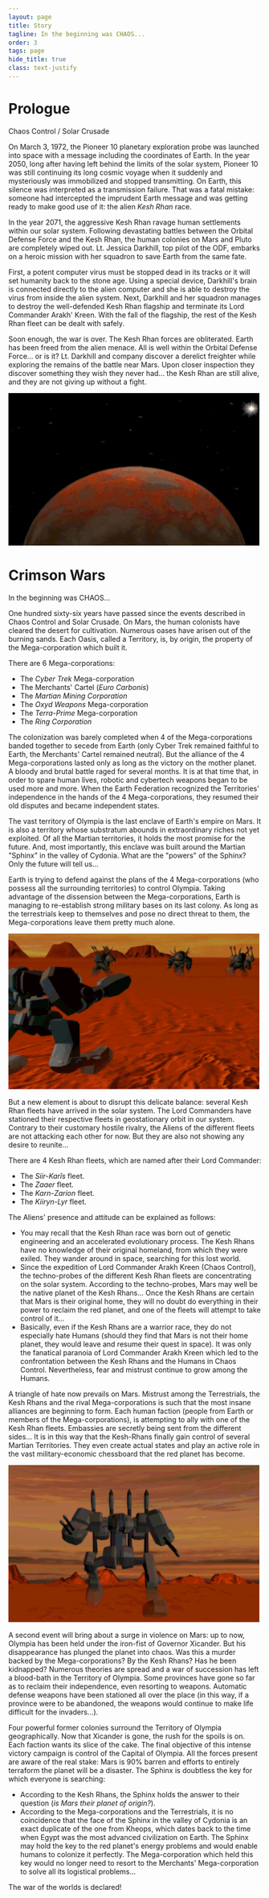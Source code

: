```yaml
---
layout: page
title: Story
tagline: In the beginning was CHAOS...
order: 3
tags: page
hide_title: true
class: text-justify
---
```


<h1 class="display-4 text-center">Prologue</h1>
<p class="lead text-center">Chaos Control / Solar Crusade</p>

On March 3, 1972, the Pioneer 10 planetary exploration probe was launched into space with a message including the coordinates of Earth. In the year 2050, long after having left behind the limits of the solar system, Pioneer 10 was still continuing its long cosmic voyage when it suddenly and mysteriously was immobilized and stopped transmitting. On Earth, this silence was interpreted as a transmission failure. That was a fatal mistake: someone had intercepted the imprudent Earth message and was getting ready to make good use of it: the alien _Kesh Rhan_ race.

In the year 2071, the aggressive Kesh Rhan ravage human settlements within our solar system. Following devastating battles between the Orbital Defense Force and the Kesh Rhan, the human colonies on Mars and Pluto are completely wiped out. Lt. Jessica Darkhill, top pilot of the ODF, embarks on a heroic mission with her squadron to save Earth from the same fate.

First, a potent computer virus must be stopped dead in its tracks or it will set humanity back to the stone age. Using a special device, Darkhill's brain is connected directly to the alien computer and she is able to destroy the virus from inside the alien system. Next, Darkhill and her squadron manages to destroy the well-defended Kesh Rhan flagship and terminate its Lord Commander Arakh' Kreen. With the fall of the flagship, the rest of the Kesh Rhan fleet can be dealt with safely.

Soon enough, the war is over. The Kesh Rhan forces are obliterated. Earth has been freed from the alien menace. All is well within the Orbital Defense Force... or is it? Lt. Darkhill and company discover a derelict freighter while exploring the remains of the battle near Mars. Upon closer inspection they discover something they wish they never had... the Kesh Rhan are still alive, and they are not giving up without a fight.

<img class="img-fluid rounded d-block mx-auto" src="/assets/images/mars.png" alt="Mars">

<h1 class="display-4 text-center">Crimson Wars</h1>
<p class="lead text-center">In the beginning was CHAOS...</p>

One hundred sixty-six years have passed since the events described in Chaos Control and Solar Crusade. On Mars, the human colonists have cleared the desert for cultivation. Numerous oases have arisen out of the burning sands. Each Oasis, called a Territory, is, by origin, the property of the Mega-corporation which built it.

There are 6 Mega-corporations:

- The _Cyber Trek_ Mega-corporation
- The Merchants' Cartel (_Euro Carbonis_)
- The _Martian Mining Corporation_
- The _Oxyd Weapons_ Mega-corporation
- The _Terra-Prime_ Mega-corporation
- The _Ring Corporation_

The colonization was barely completed when 4 of the Mega-corporations banded together to secede from Earth (only Cyber Trek remained faithful to Earth, the Merchants' Cartel remained neutral). But the alliance of the 4 Mega-corporations lasted only as long as the victory on the mother planet. A bloody and brutal battle raged for several months. It is at that time that, in order to spare human lives, robotic and cybertech weapons began to be used more and more. When the Earth Federation recognized the Territories' independence in the hands of the 4 Mega-corporations, they resumed their old disputes and became independent states.

The vast territory of Olympia is the last enclave of Earth's empire on Mars. It is also a territory whose substratum abounds in extraordinary riches not yet exploited. Of all the Martian territories, it holds the most promise for the future. And, most importantly, this enclave was built around the Martian "Sphinx" in the valley of Cydonia. What are the "powers" of the Sphinx? Only the future will tell us...

Earth is trying to defend against the plans of the 4 Mega-corporations (who possess all the surrounding territories) to control Olympia. Taking advantage of the dissension between the Mega-corporations, Earth is managing to re-establish strong military bases on its last colony. As long as the terrestrials keep to themselves and pose no direct threat to them, the Mega-corporations leave them pretty much alone.

<img class="img-fluid rounded d-block mx-auto" src="/assets/images/kesh-rhan.png" alt="The Kesh Rhan">

But a new element is about to disrupt this delicate balance: several Kesh Rhan fleets have arrived in the solar system. The Lord Commanders have stationed their respective fleets in geostationary orbit in our system. Contrary to their customary hostile rivalry, the Aliens of the different fleets are not attacking each other for now. But they are also not showing any desire to reunite...

There are 4 Kesh Rhan fleets, which are named after their Lord Commander:

- The _Siir-Karîs_ fleet.
- The _Zaaer_ fleet.
- The _Karn-Zarion_ fleet.
- The _Kiiryn-Lyr_ fleet.

The Aliens' presence and attitude can be explained as follows:

- You may recall that the Kesh Rhan race was born out of genetic engineering and an accelerated evolutionary process. The Kesh Rhans have no knowledge of their original homeland, from which they were exiled. They wander around in space, searching for this lost world.
- Since the expedition of Lord Commander Arakh Kreen (Chaos Control), the techno-probes of the different Kesh Rhan fleets are concentrating on the solar system. According to the techno-probes, Mars may well be the native planet of the Kesh Rhans... Once the Kesh Rhans are certain that Mars is their original home, they will no doubt do everything in their power to reclaim the red planet, and one of the fleets will attempt to take control of it...
- Basically, even if the Kesh Rhans are a warrior race, they do not especially hate Humans (should they find that Mars is not their home planet, they would leave and resume their quest in space). It was only the fanatical paranoia of Lord Commander Arakh Kreen which led to the confrontation between the Kesh Rhans and the Humans in Chaos Control. Nevertheless, fear and mistrust continue to grow among the Humans.

A triangle of hate now prevails on Mars. Mistrust among the Terrestrials, the Kesh Rhans and the rival Mega-corporations is such that the most insane alliances are beginning to form. Each human faction (people from Earth or members of the Mega-corporations), is attempting to ally with one of the Kesh Rhan fleets. Embassies are secretly being sent from the different sides... It is in this way that the Kesh-Rhans finally gain control of several Martian Territories. They even create actual states and play an active role in the vast military-economic chessboard that the red planet has become.

<img class="img-fluid rounded d-block mx-auto" src="/assets/images/mech.png" alt="Mech">

A second event will bring about a surge in violence on Mars: up to now, Olympia has been held under the iron-fist of Governor Xicander. But his disappearance has plunged the planet into chaos. Was this a murder backed by the Mega-corporations? By the Kesh Rhans? Has he been kidnapped? Numerous theories are spread and a war of succession has left a blood-bath in the Territory of Olympia. Some provinces have gone so far as to reclaim their independence, even resorting to weapons. Automatic defense weapons have been stationed all over the place (in this way, if a province were to be abandoned, the weapons would continue to make life difficult for the invaders...).

Four powerful former colonies surround the Territory of Olympia geographically. Now that Xicander is gone, the rush for the spoils is on. Each faction wants its slice of the cake. The final objective of this intense victory campaign is control of the Capital of Olympia. All the forces present are aware of the real stake: Mars is 90% barren and efforts to entirely terraform the planet will be a disaster. The Sphinx is doubtless the key for which everyone is searching:

- According to the Kesh Rhans, the Sphinx holds the answer to their question (_is Mars their planet of origin?_).
- According to the Mega-corporations and the Terrestrials, it is no coincidence that the face of the Sphinx in the valley of Cydonia is an exact duplicate of the one from Kheops, which dates back to the time when Egypt was the most advanced civilization on Earth. The Sphinx may hold the key to the red planet's energy problems and would enable humans to colonize it perfectly. The Mega-corporation which held this key would no longer need to resort to the Merchants' Mega-corporation to solve all its logistical problems...

<p class="lead text-center">The war of the worlds is declared!</p>
